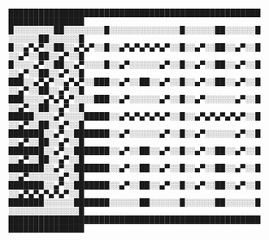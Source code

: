 
█████████████████████████████████████████████████████████████████
█░░░░░░░░██░░░░░░░░█░░░░░░░░░░░░░░█░░░░░░██░░░░░░█░░░░░░██░░░░░░█
█░░▄▀▄▀░░██░░▄▀▄▀░░█░░▄▀▄▀▄▀▄▀▄▀░░█░░▄▀░░██░░▄▀░░█░░▄▀░░██░░▄▀░░█
█░░░░▄▀░░██░░▄▀░░░░█░░▄▀░░░░░░▄▀░░█░░▄▀░░██░░▄▀░░█░░▄▀░░██░░▄▀░░█
███░░▄▀▄▀░░▄▀▄▀░░███░░▄▀░░██░░▄▀░░█░░▄▀░░██░░▄▀░░█░░▄▀░░██░░▄▀░░█
███░░░░▄▀▄▀▄▀░░░░███░░▄▀░░░░░░▄▀░░█░░▄▀░░░░░░▄▀░░█░░▄▀░░██░░▄▀░░█
█████░░░░▄▀░░░░█████░░▄▀▄▀▄▀▄▀▄▀░░█░░▄▀▄▀▄▀▄▀▄▀░░█░░▄▀░░██░░▄▀░░█
███████░░▄▀░░███████░░▄▀░░░░░░▄▀░░█░░▄▀░░░░░░▄▀░░█░░▄▀░░██░░▄▀░░█
███████░░▄▀░░███████░░▄▀░░██░░▄▀░░█░░▄▀░░██░░▄▀░░█░░▄▀░░██░░▄▀░░█
███████░░▄▀░░███████░░▄▀░░██░░▄▀░░█░░▄▀░░██░░▄▀░░█░░▄▀░░░░░░▄▀░░█
███████░░▄▀░░███████░░▄▀░░██░░▄▀░░█░░▄▀░░██░░▄▀░░█░░▄▀▄▀▄▀▄▀▄▀░░█
███████░░░░░░███████░░░░░░██░░░░░░█░░░░░░██░░░░░░█░░░░░░░░░░░░░░█
█████████████████████████████████████████████████████████████████
